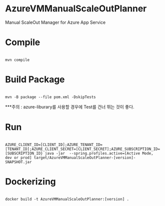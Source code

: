 # AzureVMManualScaleOutPlanner

<p>
Manual ScaleOut Manager for Azure App Service
</p>

# Compile

<code>
mvn compile
</code>

# Build Package

<code>
mvn -B package --file pom.xml -DskipTests
</code>

<p>***주의 : azure-liburary를 사용할 경우에 Test를 건너 뛰는 것이 좋다.</p>

# Run

<code>
AZURE_CLIENT_ID=[CLIENT_ID];AZURE_TENANT_ID=[TENANT_ID];AZURE_CLIENT_SECRET=[CLIENT_SECRET];AZURE_SUBSCRIPTION_ID=[SUBSCRIPTION_ID} java -jar  --spring.profiles.active=[Active Mode, dev or prod] target/AzureVMManualScaleOutPlanner-[version]-SNAPSHOT.jar
</code>

# Dockerizing

<code>
docker build -t AzureVMManualScaleOutPlanner:[version] .
</code>
